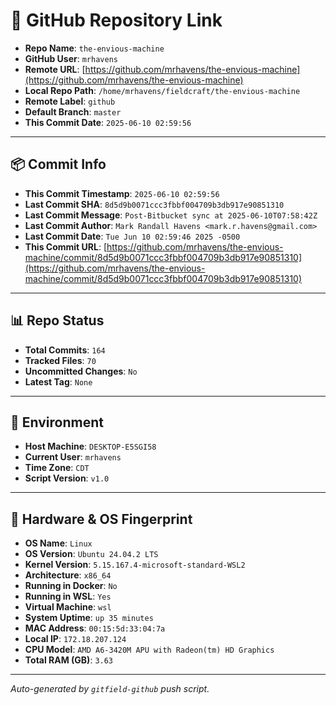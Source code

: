# 🔗 GitHub Repository Link

- **Repo Name**: `the-envious-machine`
- **GitHub User**: `mrhavens`
- **Remote URL**: [https://github.com/mrhavens/the-envious-machine](https://github.com/mrhavens/the-envious-machine)
- **Local Repo Path**: `/home/mrhavens/fieldcraft/the-envious-machine`
- **Remote Label**: `github`
- **Default Branch**: `master`
- **This Commit Date**: `2025-06-10 02:59:56`

---

## 📦 Commit Info

- **This Commit Timestamp**: `2025-06-10 02:59:56`
- **Last Commit SHA**: `8d5d9b0071ccc3fbbf004709b3db917e90851310`
- **Last Commit Message**: `Post-Bitbucket sync at 2025-06-10T07:58:42Z`
- **Last Commit Author**: `Mark Randall Havens <mark.r.havens@gmail.com>`
- **Last Commit Date**: `Tue Jun 10 02:59:46 2025 -0500`
- **This Commit URL**: [https://github.com/mrhavens/the-envious-machine/commit/8d5d9b0071ccc3fbbf004709b3db917e90851310](https://github.com/mrhavens/the-envious-machine/commit/8d5d9b0071ccc3fbbf004709b3db917e90851310)

---

## 📊 Repo Status

- **Total Commits**: `164`
- **Tracked Files**: `70`
- **Uncommitted Changes**: `No`
- **Latest Tag**: `None`

---

## 🧭 Environment

- **Host Machine**: `DESKTOP-E5SGI58`
- **Current User**: `mrhavens`
- **Time Zone**: `CDT`
- **Script Version**: `v1.0`

---

## 🧬 Hardware & OS Fingerprint

- **OS Name**: `Linux`
- **OS Version**: `Ubuntu 24.04.2 LTS`
- **Kernel Version**: `5.15.167.4-microsoft-standard-WSL2`
- **Architecture**: `x86_64`
- **Running in Docker**: `No`
- **Running in WSL**: `Yes`
- **Virtual Machine**: `wsl`
- **System Uptime**: `up 35 minutes`
- **MAC Address**: `00:15:5d:33:04:7a`
- **Local IP**: `172.18.207.124`
- **CPU Model**: `AMD A6-3420M APU with Radeon(tm) HD Graphics`
- **Total RAM (GB)**: `3.63`

---

_Auto-generated by `gitfield-github` push script._
